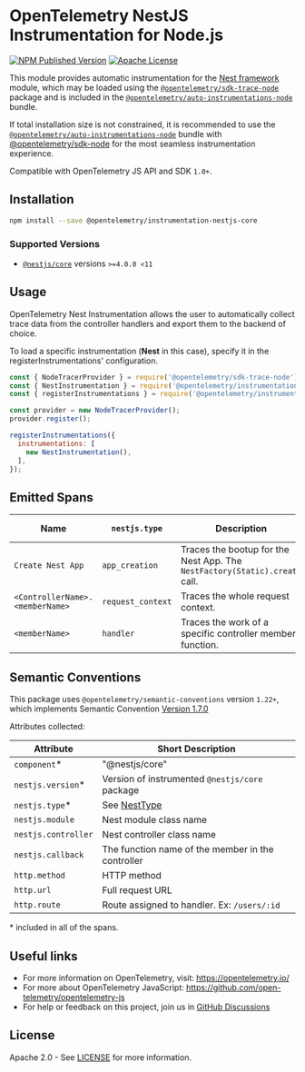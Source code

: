 # OpenTelemetry NestJS Instrumentation for Node.js

[![NPM Published Version][npm-img]][npm-url]
[![Apache License][license-image]][license-image]

This module provides automatic instrumentation for the [Nest framework][pkg-web-url] module, which may be loaded using the [`@opentelemetry/sdk-trace-node`](https://github.com/open-telemetry/opentelemetry-js/tree/main/packages/opentelemetry-sdk-trace-node) package and is included in the [`@opentelemetry/auto-instrumentations-node`](https://www.npmjs.com/package/@opentelemetry/auto-instrumentations-node) bundle.

If total installation size is not constrained, it is recommended to use the [`@opentelemetry/auto-instrumentations-node`](https://www.npmjs.com/package/@opentelemetry/auto-instrumentations-node) bundle with [@opentelemetry/sdk-node](`https://www.npmjs.com/package/@opentelemetry/sdk-node`) for the most seamless instrumentation experience.

Compatible with OpenTelemetry JS API and SDK `1.0+`.

## Installation

```bash
npm install --save @opentelemetry/instrumentation-nestjs-core
```

### Supported Versions

- [`@nestjs/core`](https://www.npmjs.com/package/@nestjs/core) versions `>=4.0.0 <11`

## Usage

OpenTelemetry Nest Instrumentation allows the user to automatically collect trace data from the controller handlers and export them to the backend of choice.

To load a specific instrumentation (**Nest** in this case), specify it in the registerInstrumentations' configuration.

```javascript
const { NodeTracerProvider } = require('@opentelemetry/sdk-trace-node');
const { NestInstrumentation } = require('@opentelemetry/instrumentation-nestjs-core');
const { registerInstrumentations } = require('@opentelemetry/instrumentation');

const provider = new NodeTracerProvider();
provider.register();

registerInstrumentations({
  instrumentations: [
    new NestInstrumentation(),
  ],
});
```

## Emitted Spans

| Name | `nestjs.type` | Description | Included attributes |
| ---- | ---- | ---- | ---- |
| `Create Nest App` | `app_creation` | Traces the bootup for the Nest App. The `NestFactory(Static).create` call. | `nestjs.module` |
| `<ControllerName>.<memberName>` | `request_context` | Traces the whole request context. | `http.*`, `nestjs.callback` |
| `<memberName>` | `handler` | Traces the work of a specific controller member function. | `nestjs.callback` |

## Semantic Conventions

This package uses `@opentelemetry/semantic-conventions` version `1.22+`, which implements Semantic Convention [Version 1.7.0](https://github.com/open-telemetry/opentelemetry-specification/blob/v1.7.0/semantic_conventions/README.md)

Attributes collected:

| Attribute           | Short Description                                  |
|---------------------|----------------------------------------------------|
| `component`*        | "@nestjs/core"                                     |
| `nestjs.version`*   | Version of instrumented `@nestjs/core` package     |
| `nestjs.type`*      | See [NestType](./src/enums/NestType.ts)            |
| `nestjs.module`     | Nest module class name                             |
| `nestjs.controller` | Nest controller class name                         |
| `nestjs.callback`   | The function name of the member in the controller  |
| `http.method`       | HTTP method                                        |
| `http.url`          | Full request URL                                   |
| `http.route`        | Route assigned to handler. Ex: `/users/:id`        |

\* included in all of the spans.

## Useful links

- For more information on OpenTelemetry, visit: <https://opentelemetry.io/>
- For more about OpenTelemetry JavaScript: <https://github.com/open-telemetry/opentelemetry-js>
- For help or feedback on this project, join us in [GitHub Discussions][discussions-url]

## License

Apache 2.0 - See [LICENSE][license-url] for more information.

[discussions-url]: https://github.com/open-telemetry/opentelemetry-js/discussions
[license-url]: https://github.com/open-telemetry/opentelemetry-js-contrib/blob/main/LICENSE
[license-image]: https://img.shields.io/badge/license-Apache_2.0-green.svg?style=flat
[npm-url]: https://www.npmjs.com/package/@opentelemetry/instrumentation-nestjs-core
[npm-img]: https://badge.fury.io/js/%40opentelemetry%2Finstrumentation-nestjs-core.svg
[pkg-web-url]: https://nestjs.com/
